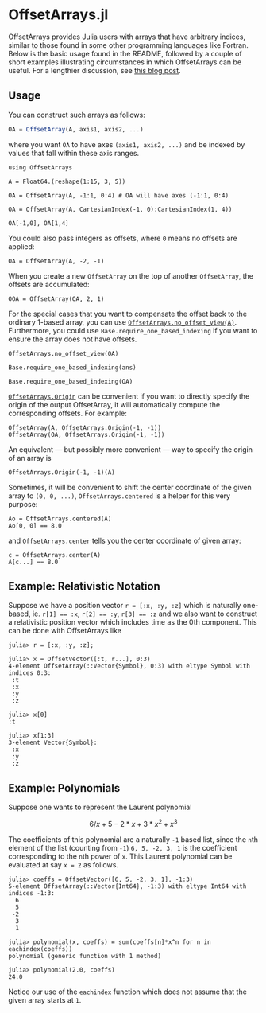 # OffsetArrays.jl

OffsetArrays provides Julia users with arrays that have arbitrary
indices, similar to those found in some other programming languages
like Fortran. Below is the basic usage found in the README, followed
by a couple of short examples illustrating circumstances in which
OffsetArrays can be useful. For a lengthier discussion, see
[this blog post](https://julialang.org/blog/2017/04/offset-arrays/).

## Usage

You can construct such arrays as follows:

```julia
OA = OffsetArray(A, axis1, axis2, ...)
```

where you want `OA` to have axes `(axis1, axis2, ...)` and be indexed by values that
fall within these axis ranges.

```@repl index
using OffsetArrays

A = Float64.(reshape(1:15, 3, 5))

OA = OffsetArray(A, -1:1, 0:4) # OA will have axes (-1:1, 0:4)

OA = OffsetArray(A, CartesianIndex(-1, 0):CartesianIndex(1, 4))

OA[-1,0], OA[1,4]
```

You could also pass integers as offsets, where `0` means no offsets are applied:

```@repl index
OA = OffsetArray(A, -2, -1)
```

When you create a new `OffsetArray` on the top of another `OffsetArray`, the offsets are
accumulated:

```@repl index
OOA = OffsetArray(OA, 2, 1)
```

For the special cases that you want to compensate the offset back to the ordinary 1-based array, you
can use [`OffsetArrays.no_offset_view(A)`](@ref). Furthermore, you could use
`Base.require_one_based_indexing` if you want to ensure the array does not have offsets.

```@repl index
OffsetArrays.no_offset_view(OA)

Base.require_one_based_indexing(ans)

Base.require_one_based_indexing(OA)
```

[`OffsetArrays.Origin`](@ref) can be convenient if you want to directly specify the origin of the output
OffsetArray, it will automatically compute the corresponding offsets. For example:

```@repl index
OffsetArray(A, OffsetArrays.Origin(-1, -1))
OffsetArray(OA, OffsetArrays.Origin(-1, -1))
```

An equivalent — but possibly more convenient — way to specify the origin of an array is

```@repl index
OffsetArrays.Origin(-1, -1)(A)
```

Sometimes, it will be convenient to shift the center coordinate of the given array to `(0, 0, ...)`,
`OffsetArrays.centered` is a helper for this very purpose:

```@repl index
Ao = OffsetArrays.centered(A)
Ao[0, 0] == 8.0
```

and `OffsetArrays.center` tells you the center coordinate of given array:

```@repl index
c = OffsetArrays.center(A)
A[c...] == 8.0
```

## Example: Relativistic Notation

Suppose we have a position vector `r = [:x, :y, :z]` which is naturally one-based, ie. `r[1] == :x`, `r[2] == :y`,  `r[3] == :z` and we also want to construct a relativistic position vector which includes time as the 0th component. This can be done with OffsetArrays like

```jldoctest; setup = :(using OffsetArrays)
julia> r = [:x, :y, :z];

julia> x = OffsetVector([:t, r...], 0:3)
4-element OffsetArray(::Vector{Symbol}, 0:3) with eltype Symbol with indices 0:3:
 :t
 :x
 :y
 :z

julia> x[0]
:t

julia> x[1:3]
3-element Vector{Symbol}:
 :x
 :y
 :z
```

## Example: Polynomials

Suppose one wants to represent the Laurent polynomial

```math
6/x + 5 - 2*x + 3*x^2 + x^3
```

The coefficients of this polynomial are a naturally `-1` based list, since the `n`th element of the list
(counting from `-1`) `6, 5, -2, 3, 1` is the coefficient corresponding to the `n`th power of `x`. This Laurent polynomial can be evaluated at say `x = 2` as follows.

```jldoctest; setup = :(using OffsetArrays)
julia> coeffs = OffsetVector([6, 5, -2, 3, 1], -1:3)
5-element OffsetArray(::Vector{Int64}, -1:3) with eltype Int64 with indices -1:3:
  6
  5
 -2
  3
  1

julia> polynomial(x, coeffs) = sum(coeffs[n]*x^n for n in eachindex(coeffs))
polynomial (generic function with 1 method)

julia> polynomial(2.0, coeffs)
24.0
```

Notice our use of the `eachindex` function which does not assume that the given array starts at `1`.
